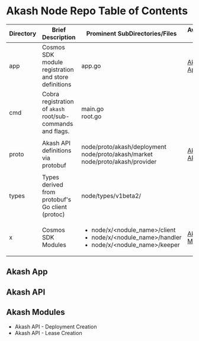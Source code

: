 # Akash Node Repo Table of Contents

| Directory | Brief Description                                          | Prominent SubDirectories/Files                                                                                                        | Available Docs                                                      |
| --------- | ---------------------------------------------------------- | ------------------------------------------------------------------------------------------------------------------------------------- | ------------------------------------------------------------------- |
| app       | Cosmos SDK module registration and store definitions       | app.go                                                                                                                                | [Akash App](akash-node-repo-table-of-contents.md#akash-app)         |
| cmd       | Cobra registration of `akash` root/sub-commands and flags. | <p>main.go<br>root.go<br></p>                                                                                                         |                                                                     |
| proto     | Akash API definitions via protobuf                         | <p>node/proto/akash/deployment<br>node/proto/akash/market<br>node/proto/akash/provider</p>                                            | [Akash API](akash-node-repo-table-of-contents.md#akash-api)         |
| types     | Types derived from protobuf's Go client (protoc)           | node/types/v1beta2/                                                                                                                   |                                                                     |
| x         | Cosmos SDK Modules                                         | <ul><li>node/x/&#x3C;nodule_name>/client</li><li>node/x/&#x3C;nodule_name>/handler</li><li>node/x/&#x3C;nodule_name>/keeper</li></ul> | [Akash Modules](akash-node-repo-table-of-contents.md#akash-modules) |

##

## Akash App

## Akash API



## Akash Modules

* Akash API - Deployment Creation
* Akash API - Lease Creation
